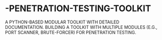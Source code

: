 # -PENETRATION-TESTING-TOOLKIT
 A PYTHON-BASED  MODULAR TOOLKIT WITH DETAILED  DOCUMENTATION. BUILDING A TOOLKIT WITH MULTIPLE  MODULES (E.G., PORT SCANNER,  BRUTE-FORCER) FOR PENETRATION  TESTING.
